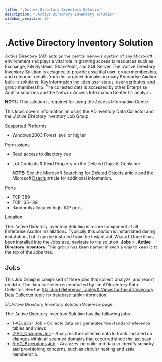 ```yaml
---
title: ".Active Directory Inventory Solution"
description: ".Active Directory Inventory Solution"
sidebar_position: 10
---
```


# .Active Directory Inventory Solution

Active Directory (AD) acts as the central nervous system of any Microsoft environment and plays a
vital role in granting access to resources such as Exchange, File Systems, SharePoint, and SQL
Server. The .Active Directory Inventory Solution is designed to provide essential user, group
membership, and computer details from the targeted domains to many Enterprise Auditor built-in
solutions. Key information includes user status, user attributes, and group membership. The
collected data is accessed by other Enterprise Auditor solutions and the Netwrix Access Information
Center for analysis.

**NOTE:** This solution is required for using the Access Information Center.

This topic covers information on using the ADInventory Data Collector and the .Active Directory
Inventory Job Group.

Supported Platforms

- Windows 2003 Forest level or higher

Permissions

- Read access to directory tree
- List Contents & Read Property on the Deleted Objects Container

    **NOTE:** See the Microsoft
    [Searching for Deleted Objects](https://technet.microsoft.com/en-us/library/cc978013.aspx)
    article and the Microsoft
    [Dsacls](https://technet.microsoft.com/en-us/library/cc771151(v=ws.11).aspx) article for
    additional information.

Ports

- TCP 389
- TCP 135-139
- Randomly allocated high TCP ports

Location

The .Active Directory Inventory Solution is a core component of all Enterprise Auditor
installations. Typically this solution is instantiated during installation, but it can be installed
from the Instant Job Wizard. Once it has been installed into the Jobs tree, navigate to the
solution: **Jobs** > **.Active Directory Inventory**. This group has been named in such a way to
keep it at the top of the Jobs tree.

## Jobs

This Job Group is comprised of three jobs that collect, analyze, and report on data. The data
collection is conducted by the ADInventory Data Collector. See the
[Standard Reference Tables & Views for the ADInventory Data Collector](/docs/accessanalyzer/11.6/admin/datacollector/adinventory/standardtables.md)
topic for database table information.

![.Active Directory Inventory Solution Overview page](/img/product_docs/accessanalyzer/11.6/solutions/activedirectoryinventory/overview.webp)

The .Active Directory Inventory Solution has the following jobs:

- [1-AD_Scan Job](/docs/accessanalyzer/11.6/solutions/activedirectoryinventory/1-ad_scan.md)
  – Collects data and generates the standard reference tables and views
- [2-AD_Changes Job](/docs/accessanalyzer/11.6/solutions/activedirectoryinventory/2-ad_changes.md)
  – Analyzes the collected data to track and alert on changes within all scanned domains that
  occurred since the last scan
- [3-AD_Exceptions Job](/docs/accessanalyzer/11.6/solutions/activedirectoryinventory/3-ad_exceptions.md)
  – Analyzes the collected data to identify security and provisioning concerns, such as circular
  nesting and stale membership
